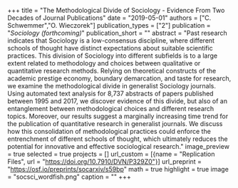 +++
title = "The Methodological Divide of Sociology - Evidence From Two Decades of Journal Publications"
date = "2019-05-01"
authors = ["C. Schwemmer","O. Wieczorek"]
publication_types = ["2"]
publication = "_Sociology (forthcoming)_"
publication_short = ""
abstract = "Past research indicates that Sociology is a low-consensus discipline, where different schools of thought have distinct expectations about suitable scientific practices. This division of Sociology into different subfields is to a large extent related to methodology and choices between qualitative or quantitative research methods. Relying on theoretical constructs of the academic prestige economy, boundary demarcation, and taste for research, we examine the methodological divide in generalist Sociology journals. Using automated text analysis for 8,737 abstracts of papers published between 1995 and 2017, we discover evidence of this divide, but also of an entanglement between methodological choices and different research topics. Moreover, our results suggest a marginally increasing time trend for the publication of quantitative research in generalist journals. We discuss how this consolidation of methodological practices could enforce the entrenchment of different schools of thought, which ultimately reduces the potential for innovative and effective sociological research."
image_preview = true
selected = true
projects = []
url_custom = [{name = "Replication Files", url = "https://doi.org/10.7910/DVN/P329Z0"}]
url_preprint = "https://osf.io/preprints/socarxiv/s59bp"
math = true
highlight = true
image = "socsci_wordfish.png"
caption = ""
+++

